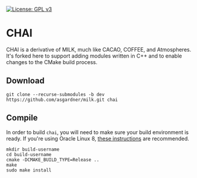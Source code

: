 [![License: GPL v3](https://img.shields.io/badge/License-GPL%20v3-blue.svg)](http://www.gnu.org/licenses/gpl-3.0)

# CHAI

CHAI is a derivative of MILK, much like CACAO, COFFEE, and Atmospheres. It's forked here to support adding modules written in C++ and to enable changes to the CMake build process.

## Download

	git clone --recurse-submodules -b dev https://github.com/asgardner/milk.git chai

## Compile

In order to build `chai`, you will need to make sure your build environment is ready. If you're using Oracle Linux 8, [these instructions](https://gitlab.com/-/snippets/2151560) are recommended.

	mkdir build-username
	cd build-username
	cmake -DCMAKE_BUILD_TYPE=Release ..
	make
	sudo make install
